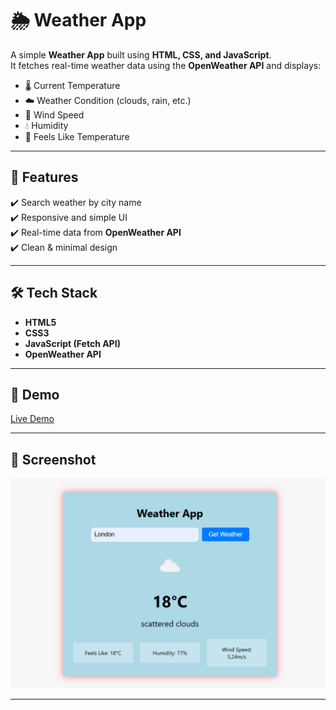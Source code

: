 # 🌦 Weather App  

A simple **Weather App** built using **HTML, CSS, and JavaScript**.  
It fetches real-time weather data using the **OpenWeather API** and displays:  

- 🌡 Current Temperature  
- ☁️ Weather Condition (clouds, rain, etc.)  
- 💨 Wind Speed  
- 💧 Humidity  
- 🥶 Feels Like Temperature  

---

## 🚀 Features  

✔️ Search weather by city name  
✔️ Responsive and simple UI  
✔️ Real-time data from **OpenWeather API**  
✔️ Clean & minimal design  

---

## 🛠️ Tech Stack  

- **HTML5**  
- **CSS3**  
- **JavaScript (Fetch API)**  
- **OpenWeather API**  

---

## 🚀 Demo
[Live Demo](https://satyajit-pradhan522.github.io/weather-app/)

---

## 📸 Screenshot  

![Weather App Screenshot](WeatherApp/Screenshot.png)

---
